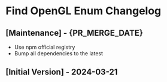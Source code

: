 # Find OpenGL Enum Changelog

## [Maintenance] - {PR_MERGE_DATE}

- Use npm official registry
- Bump all dependencies to the latest

## [Initial Version] - 2024-03-21
